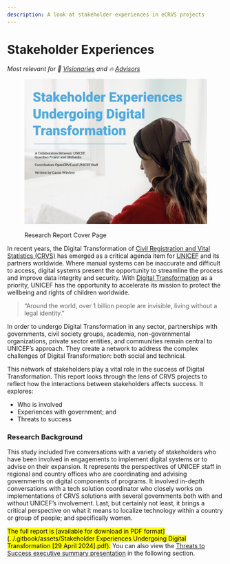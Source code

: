 ```yaml
---
description: A look at stakeholder experiences in eCRVS projects
---
```


# Stakeholder Experiences

<i class="relevant">Most relevant for 💭 [Visionaries](../get-started.md#visionaries) and 🔥 [Advisors](../get-started.md#advisors)&#x20;</i>

<figure><img src="../.gitbook/assets/Screenshot 2024-06-05 at 8.06.14 AM.png" alt="" width="563"><figcaption><p>Research Report Cover Page</p></figcaption></figure>

In recent years, the Digital Transformation of [Civil Registration and Vital Statistics (CRVS)](https://www.who.int/data/data-collection-tools/civil-registration-and-vital-statistics-\(crvs\)) has emerged as a critical agenda item for [UNICEF](https://data.unicef.org/crvs/) and its partners worldwide. Where manual systems can be inaccurate and difficult to access, digital systems present the opportunity to streamline the process and improve data integrity and security. With [Digital Transformation](https://www.unicef.org/eap/what-we-do/digital-transformation) as a priority, UNICEF has the opportunity to accelerate its mission to protect the wellbeing and rights of children worldwide.

> “Around the world, over 1 billion people are invisible, living without a legal identity.”

In order to undergo Digital Transformation in any sector, partnerships with governments, civil society groups, academia, non-governmental organizations, private sector entities, and communities remain central to UNICEF’s approach. They create a network to address the complex challenges of Digital Transformation: both social and technical.&#x20;

This network of stakeholders play a vital role in the success of Digital Transformation. This report looks through the lens of CRVS projects to reflect how the interactions between stakeholders affects success. It explores:

* Who is involved
* Experiences with government; and
* Threats to success

### Research Background

This study included five conversations with a variety of stakeholders who have been involved in engagements to implement digital systems or to advise on their expansion. It represents the perspectives of UNICEF staff in regional and country offices who are coordinating and advising governments on digital components of programs. It involved in-depth conversations with a tech solution coordinator who closely works on implementations of CRVS solutions with several governments both with and without UNICEF’s involvement. Last, but certainly not least, it brings a critical perspective on what it means to localize technology within a country or group of people; and specifically women.

<mark class="green">The full report is [available for download in PDF format](../.gitbook/assets/Stakeholder Experiences Undergoing Digital Transformation [29 April 2024].pdf).</mark> You can also view the [Threats to Success executive summary presentation](threats-to-success.md) in the following section.&#x20;


